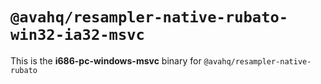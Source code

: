 # `@avahq/resampler-native-rubato-win32-ia32-msvc`

This is the **i686-pc-windows-msvc** binary for `@avahq/resampler-native-rubato`
